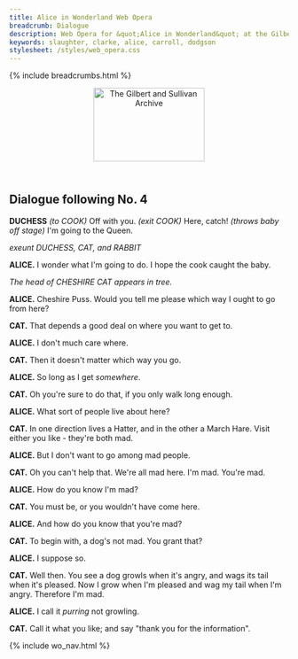 ```yaml
---
title: Alice in Wonderland Web Opera
breadcrumb: Dialogue
description: Web Opera for &quot;Alice in Wonderland&quot; at the Gilbert and Sullivan Archive
keywords: slaughter, clarke, alice, carroll, dodgson
stylesheet: /styles/web_opera.css
---
```


{% include breadcrumbs.html %}
<header>
    <a href="../../index.html"><img src="https://gsarchive.net/layout/images/logo3sm.jpg" alt="The Gilbert and Sullivan Archive" width="200" height="133" border="0"></a>
    <div class=titlecard style="background-color: #ffffcc; background-image: url(../graphics/title.gif)" title="Alice in Wonderland"></div>
</header>

## Dialogue following No. 4

**DUCHESS** *(to COOK)* Off with you. *(exit COOK)* Here, catch! *(throws baby off stage)* I'm going to the Queen.

*exeunt DUCHESS, CAT, and RABBIT*

**ALICE.** I wonder what I'm going to do. I hope the cook caught the baby.

*The head of CHESHIRE CAT appears in tree.*

**ALICE.** Cheshire Puss. Would you tell me please which way I ought to go from here?

**CAT.** That depends a good deal on where you want to get to.

**ALICE.** I don't much care where.

**CAT.** Then it doesn't matter which way you go.

**ALICE.** So long as I get *somewhere*.

**CAT.** Oh you're sure to do that, if you only walk long enough.

**ALICE.** What sort of people live about here?

**CAT.** In one direction lives a Hatter, and in the other a March Hare. Visit either you like - they're both mad.

**ALICE.** But I don't want to go among mad people.

**CAT.** Oh you can't help that. We're all mad here. I'm mad. You're mad.

**ALICE.** How do you know I'm mad?

**CAT.** You must be, or you wouldn't have come here.

**ALICE.** And how do you know that you're mad?

**CAT.** To begin with, a dog's not mad. You grant that?

**ALICE.** I suppose so.

**CAT.** Well then. You see a dog growls when it's angry, and wags its tail when it's pleased.
Now I grow when I'm pleased and wag my tail when I'm angry. Therefore I'm mad.

**ALICE.** I call it *purring* not growling.

**CAT.** Call it what you like; and say "thank you for the information".

{% include wo_nav.html %}
